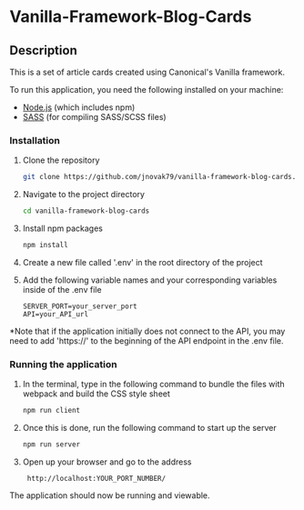 # Vanilla-Framework-Blog-Cards

## Description
This is a set of article cards created using Canonical's Vanilla framework.

To run this application, you need the following installed on your machine:
- [Node.js](https://nodejs.org/) (which includes npm)
- [SASS](https://sass-lang.com/) (for compiling SASS/SCSS files)


### Installation
1. Clone the repository
   ```sh
   git clone https://github.com/jnovak79/vanilla-framework-blog-cards.git

2. Navigate to the project directory
    ```sh
    cd vanilla-framework-blog-cards

3. Install npm packages
    ```sh
    npm install

4. Create a new file called '.env' in the root directory of the project

5. Add the following variable names and your corresponding variables inside of the .env file
    ```plaintext
    SERVER_PORT=your_server_port
    API=your_API_url

*Note that if the application initially does not connect to the API, you may need to add 'https://' to the beginning of the API endpoint in the .env file.

### Running the application

1. In the terminal, type in the following command to bundle the files with webpack and build the CSS style sheet
    ```sh
    npm run client

2. Once this is done, run the following command to start up the server
    ```sh
    npm run server

3. Open up your browser and go to the address
    ```plaintext
     http://localhost:YOUR_PORT_NUMBER/

The application should now be running and viewable.
